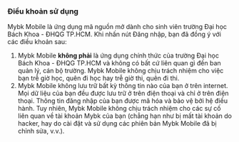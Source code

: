 ### Điều khoản sử dụng
Mybk Mobile là ứng dụng mã nguồn mở dành cho sinh viên trường Đại học Bách Khoa - ĐHQG TP.HCM.
Khi nhấn nút Đăng nhập, bạn đã đồng ý với các điều khoản sau:

1. Mybk Mobile **không phải** là ứng dụng chính thức của trường Đại học Bách Khoa - ĐHQG TP.HCM và không có bất cứ liên quan gì đến ban quản lý, cán bộ trường. Mybk Mobile không chịu trách nhiệm cho việc bạn trễ giờ học, quên đi học hay trễ giờ thi, quên đi thi.
2. Mybk Mobile không lưu trữ bất kỳ thông tin nào của bạn ở trên internet. Mọi dữ liệu của bạn đều được lưu trữ ở trên điện thoại và chỉ ở trên điện thoại. Thông tin đăng nhập của bạn được mã hóa và bảo vệ bởi hệ điều hành. Tuy nhiên, Mybk Mobile không chịu trách nhiệm cho các sự cố liên quan về tài khoản Mybk của bạn (chẳng hạn như bị mất tài khoản do hacker, hay do cài đặt và sử dụng các phiên bản Mybk Mobile đã bị chỉnh sửa, v.v.).
